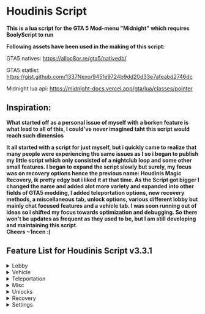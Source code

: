 # Houdinis Script

**This is a lua script for the GTA 5 Mod-menu "Midnight" which requires BoolyScript to run**

**Following assets have been used in the making of this script:** 

GTA5 natives: https://alloc8or.re/gta5/nativedb/

GTA5 statlist: https://gist.github.com/1337Nexo/945fe9724b9dd20d33e7afeabd2746dc

Midnight lua api: https://midnight-docs.vercel.app/gta/lua/classes/pointer

## Inspiration:
**What started off as a personal issue of myself with a borken feature is what lead to all of this, I could've never imagined taht this script would reach such dimensios**

**It all started with a script for just myself, but i quickly came to realize that many people were experiencing the same issues as I so i began to publish my little script which only consisted of a nightclub loop and some other small features. I began to expand the script slowly but surely, my focus was on recovery options hence the previous name: Houdinis Magic Recovery, ik pretty edgy but i liked it at that time. As the Script got bigger I changed the name and added alot more variety and expanded into other fields of GTA5 modding, I added teleportation options, new recovery methods, a miscellaneous tab, unlock options, various different lobby but mainly chat focused features and a vehicle tab. I was soon running out of ideas so i shifted my focus towards optimization and debugging. So there won't be updates as frequent as they used to be, but I am still developing and maintaining this script.
<br>Cheers ~1ncen :)**</br>

## **Feature List for Houdinis Script v3.3.1**

<details>
<summary>Lobby</summary>
  
  - Let's sing (choose from 4 songs)
    
  - Chat commands

    - New chat commands
    - Choose from 7 different premade prefixes 
    - Choose a fully customizeable prefix 
    - Choose from 3 different response Chats
    - Print / copy chat commands 
      
</details>

<details>
<summary>Vehicle</summary>
  
  - No collision jet (Spawns a F-160 Raiju with no world collision)
    
  - Choose a custom map size while in jets
    
  - Remove opressor mk2 cooldown
    
</details>

<details>
<summary>Teleportation</summary>

- Bunker teleports
   
  - Zancudo Bunker
  - Route 68 Bunker
  - Oilfields Bunker
  - Desert Bunker
  - Smoke Tree Bunker
  - Scrapyard Bunker
  - Grapeseed Bunker
  - Paleto Bunker
  - Route 1 Bunker
  - Farmhouse Bunker
  - Raton Canyon Bunker      
  
- Facility teleports
  
  - Paleto Bay Facility
  - Mount Gorod Facility
  - Sandy Shores Facility
  - Zancudo River Facility
  - Grand Senora Desert Facility
  - Lago Zancudo Facility
  - Route 68 Facility
  - Ron Alternates Wind Farm Facility
  - Land Act Reservoir Facility
  
- Nightclub teleports
  
  - LSIA Nightclub
  - Cypress Flats Nightclub
  - Del Perro Nightclub
  - Elysian Island Nightclub
  - La Mesa Nightclub
  - Mission Row Nightclub
  - Strawberry Nightclub
  - Vespucci Nightclub
  - Vinewood Nightclub
  - Vinewood West Nightclub

- Apartment teleports
    
  - Some GTA:O apartments (IPL's required)
  
- Business teleports
    
  - Arcade safe
  - Arcade business monitor
  - Nightclub office
  - Meth lab computer
  - Cocaine lockup computer
  - Weed farm computer
  - Counterfeit cash factory computer
  - Document forgery computer
  - Gunrunning Bunker computer
  - Hangar computer

- CEO Office teleprots
  
  - Mazebank tower teleports
  - Arcadius Business Center teleports
  - Lom Bank teleports
  - Mazebank west teleports

- Underwater locations
  
  - Teleports for some neat underwater locations (SP + MP)

- M14 locations
    
  - All 10 possible M14 event locations

- Gunvan locations
    
  - All 30 daily Gunvan locations
  
- Drug Dealer locations
    
  - All 50 daily Drug Dealer locations
  
</details>

<details>
<summary>Misc</summary>
  
  - CEO/MC
    - Automatically become CEO
    - Automatically become MC President
      
  - Cooldowns
    - Remove CEO/VIP work cooldown
    - Remove dax work cooldown
    - Remove oribtal cannon cooldown 
    - Remove CEO vehicle cooldown
    - Remove kosatka missile cooldown/range
      
  - Multipliers
    - RP multiplier (1-30x)
    - AP multiplier (1-30x)
      
  - Money correction
    - Set overall expenses
    - Set overall income
      
  - Online services
    - Request service (M.O.C, Avenger, TerrorByte, Kosatka, Dinghy, Acid Lab, Acid Lab Bike, Ballistic equipment, Ammo drop)      
    - Report viewer

</details>

<details>
<summary>Unlocks</summary>
  
  - Unlock collectibles (permanently and temporarily)
    
    - Unlock all
    - Action figure
    - LD organics
    - Playing cards
    - Signal jammers
    - Treasure chests
    - Snowmen
    - Buried stashes
    - Hidden caches
    - Jack o lantern
    - Movie props
   
  - Unlock vehicle trade prices
    
  - Unlock flight school gold medals
    
  - Unlock gunvan guns
    
  - Unlock shooting range rewards

</details>

<details>
<summary>Recovery</summary>
  
  - Nightclub recovery
    
    - Teleport to nightclub safe
    - Max nightclub popularity
    - Clear nightclub earnings
    - AFK nightclub loop (300k / 4s)
    - Fast nightclub loop (300k / 1s)
    - Max nightclub payout
    - Reset nightclub payout
      
  - Business recovery

    - Resupply Counterfit Cash Factory
    - Resupply Cocaine Lockup
    - Resupply Meth Lab
    - Resupply Weed Farm
    - Resupply Document Forgery Office
    - Resupply Gunrunning Bunker
          
    - Business helper
      
       - Notify you about your Nightclub
       - Display and Update Nightclub info

  - Warehouse recovery
    
    - Clear warehouse sells
    - Clear warehouse earnings
    - Bypass cargo buy cooldown
    - Bypass cargo sell cooldown
    - Fill cargo warehouse
    - Auto complete cargo sell mission
    - Auto start cargo sell mission
      
  - Story mode recovery
    
    - Select story mode character (Michael, Franklin, Trevor, All) 
    - Money setter (0 - 2147483646)
    - Money giver (0 - 2147483646)
    - Money loop (1 - randomv2)
      
</details>

<details>
<summary>Settings</summary>

  - Feature list
    
  - Changelogs tab
    
  - Choose from 13 different menu themes

</details>

